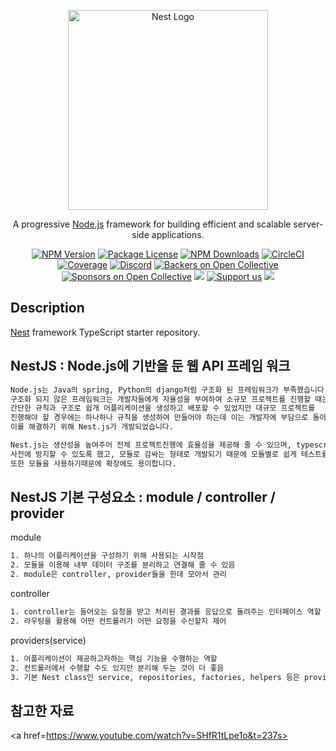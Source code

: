 <p align="center">
  <a href="http://nestjs.com/" target="blank"><img src="https://nestjs.com/img/logo_text.svg" width="320" alt="Nest Logo" /></a>
</p>

[circleci-image]: https://img.shields.io/circleci/build/github/nestjs/nest/master?token=abc123def456
[circleci-url]: https://circleci.com/gh/nestjs/nest

  <p align="center">A progressive <a href="http://nodejs.org" target="_blank">Node.js</a> framework for building efficient and scalable server-side applications.</p>
    <p align="center">
<a href="https://www.npmjs.com/~nestjscore" target="_blank"><img src="https://img.shields.io/npm/v/@nestjs/core.svg" alt="NPM Version" /></a>
<a href="https://www.npmjs.com/~nestjscore" target="_blank"><img src="https://img.shields.io/npm/l/@nestjs/core.svg" alt="Package License" /></a>
<a href="https://www.npmjs.com/~nestjscore" target="_blank"><img src="https://img.shields.io/npm/dm/@nestjs/common.svg" alt="NPM Downloads" /></a>
<a href="https://circleci.com/gh/nestjs/nest" target="_blank"><img src="https://img.shields.io/circleci/build/github/nestjs/nest/master" alt="CircleCI" /></a>
<a href="https://coveralls.io/github/nestjs/nest?branch=master" target="_blank"><img src="https://coveralls.io/repos/github/nestjs/nest/badge.svg?branch=master#9" alt="Coverage" /></a>
<a href="https://discord.gg/G7Qnnhy" target="_blank"><img src="https://img.shields.io/badge/discord-online-brightgreen.svg" alt="Discord"/></a>
<a href="https://opencollective.com/nest#backer" target="_blank"><img src="https://opencollective.com/nest/backers/badge.svg" alt="Backers on Open Collective" /></a>
<a href="https://opencollective.com/nest#sponsor" target="_blank"><img src="https://opencollective.com/nest/sponsors/badge.svg" alt="Sponsors on Open Collective" /></a>
  <a href="https://paypal.me/kamilmysliwiec" target="_blank"><img src="https://img.shields.io/badge/Donate-PayPal-ff3f59.svg"/></a>
    <a href="https://opencollective.com/nest#sponsor"  target="_blank"><img src="https://img.shields.io/badge/Support%20us-Open%20Collective-41B883.svg" alt="Support us"></a>
  <a href="https://twitter.com/nestframework" target="_blank"><img src="https://img.shields.io/twitter/follow/nestframework.svg?style=social&label=Follow"></a>
</p>
  <!--[![Backers on Open Collective](https://opencollective.com/nest/backers/badge.svg)](https://opencollective.com/nest#backer)
  [![Sponsors on Open Collective](https://opencollective.com/nest/sponsors/badge.svg)](https://opencollective.com/nest#sponsor)-->

## Description

[Nest](https://github.com/nestjs/nest) framework TypeScript starter repository.

## NestJS : Node.js에 기반을 둔 웹 API 프레임 워크
```bash
Node.js는 Java의 spring, Python의 django처럼 구조화 된 프레임워크가 부족했습니다.
구조화 되지 않은 프레임워크는 개발자들에게 자율성을 부여하여 소규모 프로젝트를 진행할 때는 
간단한 규칙과 구조로 쉽개 어플리케이션을 생성하고 배포할 수 있었지만 대규모 프로젝트를
진행해야 할 경우에는 하나하나 규칙을 생성하여 만들어야 하는데 이는 개발자에 부담으로 돌아왔고
이를 해결하기 위해 Nest.js가 개발되었습니다.

Nest.js는 생산성을 높여주어 전체 프로젝트진행에 효율성을 제공해 줄 수 있으며, typescript를 도입해 오류들을
사전에 방지할 수 있도록 했고, 모듈로 감싸는 형태로 개발되기 때문에 모듈별로 쉽게 테스트를 할 수 있습니다.
또한 모듈을 사용하기때문에 확장에도 용이합니다.
```

## NestJS 기본 구성요소 : module / controller / provider
module
```bash
1. 하나의 어플리케이션을 구성하기 위해 사용되는 시작점
2. 모듈을 이용해 내부 데이터 구조를 분리하고 연결해 줄 수 있음
2. module은 controller, provider들을 한데 모아서 관리 
```
controller
```bash
1. controller는 들어오는 요청을 받고 처리된 결과를 응답으로 돌려주는 인터페이스 역할
2. 라우팅을 활용해 어떤 컨트롤러가 어떤 요청을 수신할지 제어
```
providers(service)
```bash
1. 어플리케이션이 제공하고자하는 핵심 기능을 수행하는 역할
2. 컨트롤러에서 수행할 수도 있지만 분리해 두는 것이 더 좋음
3. 기본 Nest class인 service, repositories, factories, helpers 등은 provider로 취급됨
```

## 참고한 자료
<a href=https://www.youtube.com/watch?v=SHfR1tLpe1o&t=237s></a>
<a href=https://www.wisewiredbooks.com/nestjs/overview/05-modules.html></a>
<a href=https://jay2u8809.github.io/docs/nodejs/nestjs-how_to_start_nestjs/></a>

